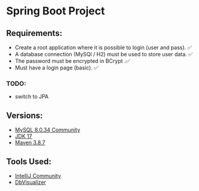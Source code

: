 # Spring Boot Project

## Requirements:
- Create a root application where it is possible to login (user and pass). :white_check_mark:
- A database connection (MySQl / H2) must be used to store user data. :white_check_mark:
- The password must be encrypted in BCrypt .:white_check_mark:
- Must have a login page (basic). :white_check_mark:

### TODO:
- switch to JPA

## Versions:
- [MySQL 8.0.34 Community](https://dev.mysql.com/downloads/installer/)
- [JDK 17](https://www.oracle.com/pt/java/technologies/downloads/)
- [Maven 3.8.7](https://maven.apache.org/download.cgi)

## Tools Used:
- [IntelliJ Community](https://www.jetbrains.com/idea/download)
- [DbVisualizer](https://www.dbvis.com/download/)
